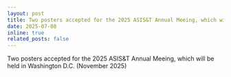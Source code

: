 ```yaml
---
layout: post
title: Two posters accepted for the 2025 ASIS&T Annual Meeing, which will be held in Washington D.C. (November 2025)
date: 2025-07-08
inline: true
related_posts: false
---
```


Two posters accepted for the 2025 ASIS&T Annual Meeing, which will be held in Washington D.C. (November 2025)